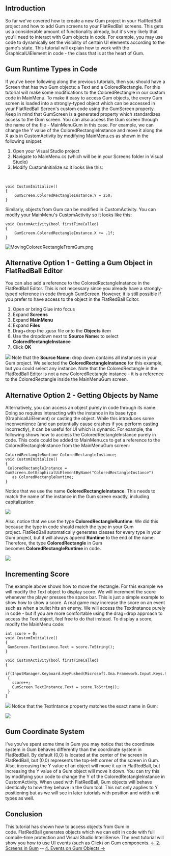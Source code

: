 ## Introduction

So far we've covered how to create a new Gum project in your FlatRedBall project and how to add Gum screens to your FlatRedBall screens. This gets us a considerable amount of functionality already, but it's very likely that you'll need to interact with Gum objects in code. For example, you may use code to dynamically set the visibility of certain UI elements according to the game's state. This tutorial will explain how to work with the GraphicalUiElement in code - the class that is at the heart of Gum.

## Gum Runtime Types in Code

If you've been following along the previous tutorials, then you should have a Screen that has two Gum objects: a Text and a ColoredRectangle. For this tutorial will make some modifications to the ColoredRectangle in our custom code in MainMenu. To make it easy to access Gum objects, the every Gum screen is loaded into a strongly-typed object which can be accessed in your FlatRedBall Screen's custom code using the GumScreen property. Keep in mind that GumScreen is a generated property which standardizes access to the Gum screen. You can also access the Gum screen through the name of the file - MainMenuGum in this case. For example, we can change the Y value of the ColoredRectangleInstance and move it along the X axis in CustomActivity by modifying MainMenu.cs as shown in the following snippet:

1.  Open your Visual Studio project
2.  Navigate to MainMenu.cs (which will be in your Screens folder in Visual Studio)
3.  Modify CustomInitialize so it looks like this:

&nbsp;

    void CustomInitialize()
    {
        GumScreen.ColoredRectangleInstance.Y = 250;
    }

Similarly, objects from Gum can be modified in CustomActivity. You can modify your MainMenu's CustomActivity so it looks like this:

    void CustomActivity(bool firstTimeCalled)
    {
        GumScreen.ColoredRectangleInstance.X += .1f;
    }

![MovingColoredRectangleFromGum.png](/media/migrated_media-MovingColoredRectangleFromGum.png)

## Alternative Option 1 - Getting a Gum Object in FlatRedBall Editor

You can also add a reference to the ColoredRectangleInstance in the FlatRedBall Editor. This is not necessary since you already have a strongly-typed reference in code through GumScreen. However, it is still possible if you prefer to have access to the object in the FlatRedBall Editor.

1.  Open or bring Glue into focus
2.  Expand **Screens**
3.  Expand **MainMenu**
4.  Expand **Files**
5.  Drag+drop the .gusx file onto the **Objects** item
6.  Use the dropdown next to **Source Name:** to select **ColoredRectangleInstance**
7.  Click **OK**

[![](/wp-content/uploads/2016/01/2019-02-28_22-30-55.gif)](/wp-content/uploads/2016/01/2019-02-28_22-30-55.gif) Note that the **Source Name:** drop down contains all instances in your Gum project. We selected the **ColoredRectangleInstance** for this example, but you could select any instance. Note that the ColoredRectangle in the FlatRedBall Editor is not a new ColoredRectangle instance - it is a reference to the ColoredRectangle inside the MainMenuGum screen.

## Alternative Option 2 - Getting Objects by Name

Alternatively, you can access an object purely in code through its name. Doing so requires interacting with the instance in its base type (GraphicalUiElement) or casting the object. While this introduces some inconvenience (and can potentially cause crashes if you perform casting incorrectly), it can be useful for UI which is dynamic. For example, the following shows how to acciess the ColoredRectangleInstance purely in code. This code could be added to MainMenu.cs to get a reference to the ColoredRectangleInstance from the MainMenuGum screen:

    ColoredRectangleRuntime ColoredRectangleInstance;
    void CustomInitialize()
    {
     ColoredRectangleInstance = GumScreen.GetGraphicalUiElementByName("ColoredRectangleInstance")
       as ColoredRectangleRuntime;
    }

Notice that we use the name **ColoredRectangleInstance**. This needs to match the name of the instance in the Gum screen exactly, including capitalization:

![](/media/2021-03-img_604b8ddb7fffd.png)

Also, notice that we use the type **ColoredRectangleRuntime**. We did this because the type in code should match the type in your Gum project. FlatRedBall automatically generates classes for every type in your Gum project, but it will always append **Runtime** to the end of the name. Therefore, the type **ColoredRectangle** in Gum becomes **ColoredRectangleRuntime** in code.

![](/media/2021-03-img_604b97ecbcab8.png)

## Incrementing Score

The example above shows how to move the rectangle. For this example we will modify the Text object to display score. We will increment the score whenever the player presses the space bar. This is just a simple example to show how to show a score. A real game may increase the score on an event such as when a bullet hits an enemy. We will access the TextInstance purely in code - but if you are more comfortable using the drag+drop approach to access the Text object, feel free to do that instead. To display a score, modify the MainMenu code:

    int score = 0;
    void CustomInitialize()
    {
     GumScreen.TextInstance.Text = score.ToString();
    }

    void CustomActivity(bool firstTimeCalled)
    {
     if(InputManager.Keyboard.KeyPushed(Microsoft.Xna.Framework.Input.Keys.Space))
     {
       score++;
       GumScreen.TextInstance.Text = score.ToString();
     }
    }

[![](/wp-content/uploads/2016/01/2021_March_07_080847.gif)](/wp-content/uploads/2016/01/2021_March_07_080847.gif) Notice that the TextIntance property matches the exact name in Gum:

![](/media/2021-03-img_604b8fae4c068.png)

## Gum Coordinate System

I've you've spent some time in Gum you may notice that the coordinate system in Gum behaves differently than the coordinate system in FlatRedBall. By default (0,0) is located at the center of the screen in FlatRedBall, but (0,0) represents the top-left corner of the screen in Gum. Also, increasing the Y value of an object will move it up in FlatRedBall, but increasing the Y value of a Gum object will move it down. You can try this by modifying your code to change the Y of the ColoredRectangleInstance in CustomActivity. When used with FlatRedBall, Gum objects will behave identically to how they behave in the Gum tool. This not only applies to Y positioning but as we will see in later tutorials with position and width unit types as well.

## Conclusion

This tutorial has shown how to access objects from Gum in code. FlatRedBall generates objects which we can edit in code with full compile-time protection and Visual Studio IntelliSense. The next tutorial will show you how to use UI events (such as Click) on Gum components. [\<- 2. Screens in Gum](/documentation/tools/gum/tutorials/tutorials-gum-screens-in-gum.md) -- [4. Events on Gum Objects -\>](/documentation/tools/gum/tutorials/tutorials-gum-events-on-gum-objects.md)
